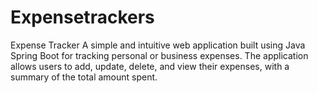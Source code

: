 # Expensetrackers
Expense Tracker  A simple and intuitive web application built using Java Spring Boot for tracking personal or business expenses. The application allows users to add, update, delete, and view their expenses, with a summary of the total amount spent.
